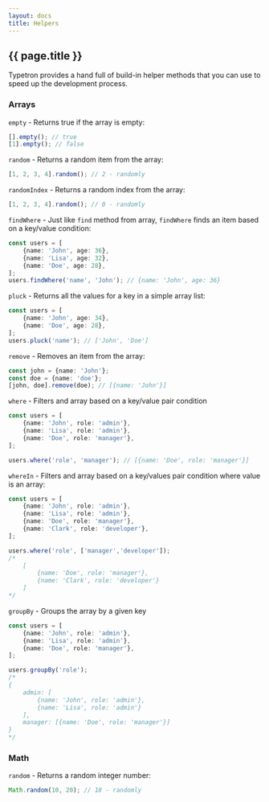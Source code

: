 ```yaml
---
layout: docs
title: Helpers
---
```


## {{ page.title }}

Typetron provides a hand full of build-in helper methods that you can use to speed up the development process.

### Arrays

`empty` - Returns true if the array is empty:

 ```ts
[].empty(); // true
[1].empty(); // false
```

`random` - Returns a random item from the array:
```ts
[1, 2, 3, 4].random(); // 2 - randomly
``` 

`randomIndex` - Returns a random index from the array:
```ts
[1, 2, 3, 4].random(); // 0 - randomly
``` 

`findWhere` - Just like `find` method from array, `findWhere` finds an item based on a key/value condition:
```ts
const users = [
    {name: 'John', age: 36},
    {name: 'Lisa', age: 32},
    {name: 'Doe', age: 28},
];
users.findWhere('name', 'John'); // {name: 'John', age: 36} 
```
 
`pluck` - Returns all the values for a key in a simple array list:  
```ts
const users = [
    {name: 'John', age: 34},
    {name: 'Doe', age: 28},
];
users.pluck('name'); // ['John', 'Doe'] 
```
`remove` - Removes an item from the array:
```ts
const john = {name: 'John'};
const doe = {name: 'doe'};
[john, doe].remove(doe); // [{name: 'John'}]
``` 

`where` - Filters and array based on a key/value pair condition
```ts
const users = [
    {name: 'John', role: 'admin'},
    {name: 'Lisa', role: 'admin'},
    {name: 'Doe', role: 'manager'},
];

users.where('role', 'manager'); // [{name: 'Doe', role: 'manager'}]
```

`whereIn` - Filters and array based on a key/values pair condition where value is an array:

```ts
const users = [
    {name: 'John', role: 'admin'},
    {name: 'Lisa', role: 'admin'},
    {name: 'Doe', role: 'manager'},
    {name: 'Clark', role: 'developer'},
];

users.where('role', ['manager','developer']); 
/*
    [
        {name: 'Doe', role: 'manager'},
        {name: 'Clark', role: 'developer'}
    ]
*/
```

`groupBy` - Groups the array by a given key
```ts
const users = [
    {name: 'John', role: 'admin'},
    {name: 'Lisa', role: 'admin'},
    {name: 'Doe', role: 'manager'},
];

users.groupBy('role');
/*
{
    admin: [
        {name: 'John', role: 'admin'},
        {name: 'Lisa', role: 'admin'}
    ],
    manager: [{name: 'Doe', role: 'manager'}]
}
*/
```
    

### Math
`random` - Returns a random integer number:
```ts
Math.random(10, 20); // 18 - randomly
```
